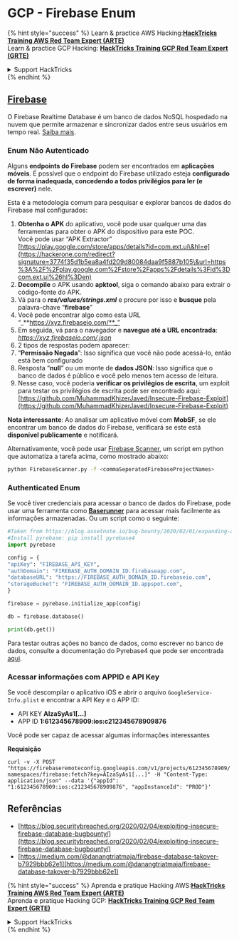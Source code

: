 # GCP - Firebase Enum

{% hint style="success" %}
Learn & practice AWS Hacking:<img src="../../../.gitbook/assets/image (1) (1) (1).png" alt="" data-size="line">[**HackTricks Training AWS Red Team Expert (ARTE)**](https://training.hacktricks.xyz/courses/arte)<img src="../../../.gitbook/assets/image (1) (1) (1).png" alt="" data-size="line">\
Learn & practice GCP Hacking: <img src="../../../.gitbook/assets/image (2).png" alt="" data-size="line">[**HackTricks Training GCP Red Team Expert (GRTE)**<img src="../../../.gitbook/assets/image (2).png" alt="" data-size="line">](https://training.hacktricks.xyz/courses/grte)

<details>

<summary>Support HackTricks</summary>

* Check the [**subscription plans**](https://github.com/sponsors/carlospolop)!
* **Join the** 💬 [**Discord group**](https://discord.gg/hRep4RUj7f) or the [**telegram group**](https://t.me/peass) or **follow** us on **Twitter** 🐦 [**@hacktricks\_live**](https://twitter.com/hacktricks_live)**.**
* **Share hacking tricks by submitting PRs to the** [**HackTricks**](https://github.com/carlospolop/hacktricks) and [**HackTricks Cloud**](https://github.com/carlospolop/hacktricks-cloud) github repos.

</details>
{% endhint %}

## [Firebase](https://cloud.google.com/sdk/gcloud/reference/firebase/)

O Firebase Realtime Database é um banco de dados NoSQL hospedado na nuvem que permite armazenar e sincronizar dados entre seus usuários em tempo real. [Saiba mais](https://firebase.google.com/products/realtime-database/).

### Enum Não Autenticado

Alguns **endpoints do Firebase** podem ser encontrados em **aplicações móveis**. É possível que o endpoint do Firebase utilizado esteja **configurado de forma inadequada, concedendo a todos privilégios para ler (e escrever)** nele.

Esta é a metodologia comum para pesquisar e explorar bancos de dados do Firebase mal configurados:

1. **Obtenha o APK** do aplicativo, você pode usar qualquer uma das ferramentas para obter o APK do dispositivo para este POC.\
Você pode usar “APK Extractor” [https://play.google.com/store/apps/details?id=com.ext.ui\&hl=e](https://hackerone.com/redirect?signature=3774f35d1b5ea8a4fd209d80084daa9f5887b105\&url=https%3A%2F%2Fplay.google.com%2Fstore%2Fapps%2Fdetails%3Fid%3Dcom.ext.ui%26hl%3Den)
2. **Decompile** o APK usando **apktool**, siga o comando abaixo para extrair o código-fonte do APK.
3. Vá para o _**res/values/strings.xml**_ e procure por isso e **busque** pela palavra-chave “**firebase**”
4. Você pode encontrar algo como esta URL “_**https://xyz.firebaseio.com/**_”
5. Em seguida, vá para o navegador e **navegue até a URL encontrada**: _https://xyz.firebaseio.com/.json_
6. 2 tipos de respostas podem aparecer:
1. “**Permissão Negada**”: Isso significa que você não pode acessá-lo, então está bem configurado
2. Resposta “**null**” ou um monte de **dados JSON**: Isso significa que o banco de dados é público e você pelo menos tem acesso de leitura.
1. Nesse caso, você poderia **verificar os privilégios de escrita**, um exploit para testar os privilégios de escrita pode ser encontrado aqui: [https://github.com/MuhammadKhizerJaved/Insecure-Firebase-Exploit](https://github.com/MuhammadKhizerJaved/Insecure-Firebase-Exploit)

**Nota interessante**: Ao analisar um aplicativo móvel com **MobSF**, se ele encontrar um banco de dados do Firebase, verificará se este está **disponível publicamente** e notificará.

Alternativamente, você pode usar [Firebase Scanner](https://github.com/shivsahni/FireBaseScanner), um script em python que automatiza a tarefa acima, como mostrado abaixo:
```bash
python FirebaseScanner.py -f <commaSeperatedFirebaseProjectNames>
```
### Authenticated Enum

Se você tiver credenciais para acessar o banco de dados do Firebase, pode usar uma ferramenta como [**Baserunner**](https://github.com/iosiro/baserunner) para acessar mais facilmente as informações armazenadas. Ou um script como o seguinte:
```python
#Taken from https://blog.assetnote.io/bug-bounty/2020/02/01/expanding-attack-surface-react-native/
#Install pyrebase: pip install pyrebase4
import pyrebase

config = {
"apiKey": "FIREBASE_API_KEY",
"authDomain": "FIREBASE_AUTH_DOMAIN_ID.firebaseapp.com",
"databaseURL": "https://FIREBASE_AUTH_DOMAIN_ID.firebaseio.com",
"storageBucket": "FIREBASE_AUTH_DOMAIN_ID.appspot.com",
}

firebase = pyrebase.initialize_app(config)

db = firebase.database()

print(db.get())
```
Para testar outras ações no banco de dados, como escrever no banco de dados, consulte a documentação do Pyrebase4 que pode ser encontrada [aqui](https://github.com/nhorvath/Pyrebase4).

### Acessar informações com APPID e API Key <a href="#access-info-with-appid-and-api-key" id="access-info-with-appid-and-api-key"></a>

Se você descompilar o aplicativo iOS e abrir o arquivo `GoogleService-Info.plist` e encontrar a API Key e o APP ID:

* API KEY **AIzaSyAs1\[...]**
* APP ID **1:612345678909:ios:c212345678909876**

Você pode ser capaz de acessar algumas informações interessantes

**Requisição**

`curl -v -X POST "https://firebaseremoteconfig.googleapis.com/v1/projects/612345678909/namespaces/firebase:fetch?key=AIzaSyAs1[...]" -H "Content-Type: application/json" --data '{"appId": "1:612345678909:ios:c212345678909876", "appInstanceId": "PROD"}'`

## Referências <a href="#references" id="references"></a>

* ​[https://blog.securitybreached.org/2020/02/04/exploiting-insecure-firebase-database-bugbounty/](https://blog.securitybreached.org/2020/02/04/exploiting-insecure-firebase-database-bugbounty/)​
* ​[https://medium.com/@danangtriatmaja/firebase-database-takover-b7929bbb62e1](https://medium.com/@danangtriatmaja/firebase-database-takover-b7929bbb62e1)​

{% hint style="success" %}
Aprenda e pratique Hacking AWS:<img src="../../../.gitbook/assets/image (1) (1) (1).png" alt="" data-size="line">[**HackTricks Training AWS Red Team Expert (ARTE)**](https://training.hacktricks.xyz/courses/arte)<img src="../../../.gitbook/assets/image (1) (1) (1).png" alt="" data-size="line">\
Aprenda e pratique Hacking GCP: <img src="../../../.gitbook/assets/image (2).png" alt="" data-size="line">[**HackTricks Training GCP Red Team Expert (GRTE)**<img src="../../../.gitbook/assets/image (2).png" alt="" data-size="line">](https://training.hacktricks.xyz/courses/grte)

<details>

<summary>Support HackTricks</summary>

* Confira os [**planos de assinatura**](https://github.com/sponsors/carlospolop)!
* **Junte-se ao** 💬 [**grupo do Discord**](https://discord.gg/hRep4RUj7f) ou ao [**grupo do telegram**](https://t.me/peass) ou **siga**-nos no **Twitter** 🐦 [**@hacktricks\_live**](https://twitter.com/hacktricks_live)**.**
* **Compartilhe truques de hacking enviando PRs para os repositórios do** [**HackTricks**](https://github.com/carlospolop/hacktricks) e [**HackTricks Cloud**](https://github.com/carlospolop/hacktricks-cloud).

</details>
{% endhint %}
